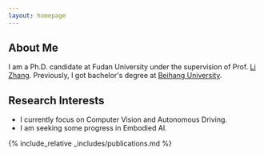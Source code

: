 ```yaml
---
layout: homepage
---
```




## About Me

I am a Ph.D. candidate at Fudan University under the supervision of Prof. [Li Zhang](https://lzrobots.github.io/). Previously, I got bachelor's degree at [Beihang University](https://www.buaa.edu.cn/). 



## Research Interests

- I currently focus on Computer Vision and Autonomous Driving.
- I am seeking some progress in Embodied AI.



<!-- ## News

- **[Jan. 2025]** Our work ''**TrackOcc: Camera-based 4D Panoptic Occupancy Tracking**'' has been accepted by ICRA 2025.
- **[Nov. 2023]** One paper about video gaze estimation has been accepted by IEEE SPL. -->



{% include_relative _includes/publications.md %}
